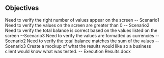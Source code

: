 Objectives
-----------
Need to verify the right number of values appear on the screen -- Scenario1
Need to verify the values on the screen are greater than 0 -- Scenario2
Need to verify the total balance is correct based on the values listed on the screen --Scenario3
Need to verify the values are formatted as currencies --Scenario2
Need to verify the total balance matches the sum of the values --Scenario3
Create a mockup of what the results would like so a business client would know what was tested. -- Execution Results.docx


